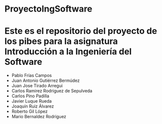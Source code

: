 # ProyectoIngSoftware
Este es el repositorio del proyecto de los pibes para la asignatura Introducción a la Ingeniería del Software
=======
* Pablo Frías Campos
* Juan Antonio Gutiérrez Bermúdez
* Juan Jose Tirado Arregui
* Carlos Ramirez Rodriguez de Sepulveda
* Carlos Pino Padilla
* Javier Luque Rueda
* Joaquín Ruiz Álvarez
* Roberto Gil López
* Mario Bernaldez Rodriguez
